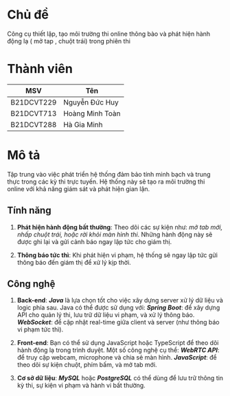 
# Chủ đề
Công cụ thiết lập, tạo môi trường thi online thông bào và phát hiện hành động lạ ( mở tap , chuột trái) trong phiên thi

# Thành viên
| MSV | Tên |
|---|---|
| B21DCVT229  | Nguyễn Đức Huy  |
| B21DCVT713  | Hoàng Minh Toàn |
| B21DCVT288  | Hà Gia Minh  |

# Mô tả
Tập trung vào việc phát triển hệ thống đảm bảo tính minh bạch và trung thực trong các kỳ thi trực tuyến. Hệ thống này sẽ tạo ra môi trường thi online với khả năng giám sát và phát hiện gian lận.

## Tính năng
1. **Phát hiện hành động bất thường**: Theo dõi các sự kiện như: *mở tab mới, nhấp chuột trái, hoặc rời khỏi màn hình thi*. Những hành động này sẽ được ghi lại và gửi cảnh báo ngay lập tức cho giám thị.

2. **Thông báo tức thì**: Khi phát hiện vi phạm, hệ thống sẽ ngay lập tức gửi thông báo đến giám thị để xử lý kịp thời.

## Công nghệ
1. **Back-end**: ***Java*** là lựa chọn tốt cho việc xây dựng server xử lý dữ liệu và logic phía sau. Java có thể được sử dụng với:
    ***Spring Boot***: để xây dựng API cho quản lý thi, lưu trữ dữ liệu vi phạm, và xử lý thông báo.
    ***WebSocket***: để cập nhật real-time giữa client và server (như thông báo vi phạm tức thì).

2. **Front-end**: Bạn có thể sử dụng JavaScript hoặc TypeScript để theo dõi hành động lạ trong trình duyệt. Một số công nghệ cụ thể:
    ***WebRTC API***: để truy cập webcam, microphone và chia sẻ màn hình.
    ***JavaScript***: để theo dõi sự kiện chuột, phím bấm, và mở tab mới.

3. **Cơ sở dữ liệu**: ***MySQL*** hoặc ***PostgreSQL*** có thể dùng để lưu trữ thông tin kỳ thi, sự kiện vi phạm và hành vi bất thường.